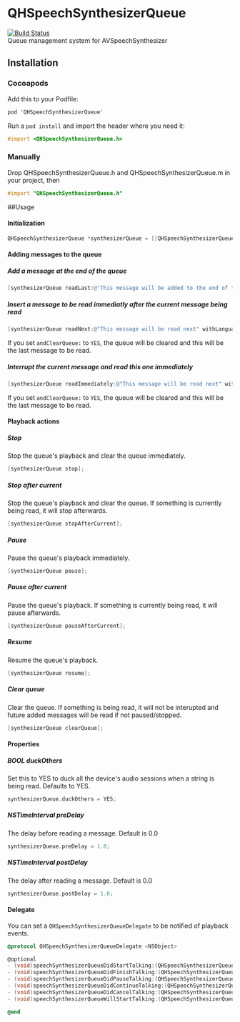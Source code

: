 # QHSpeechSynthesizerQueue
[![Build Status](https://travis-ci.org/quentinhayot/QHSpeechSynthesizerQueue.svg?branch=master)](https://travis-ci.org/quentinhayot/QHSpeechSynthesizerQueue)  
Queue management system for AVSpeechSynthesizer

## Installation
### Cocoapods
Add this to your Podfile:  
```objective-c
pod 'QHSpeechSynthesizerQueue'
```
Run a `pod install` and import the header where you need it:  
```objective-c
#import <QHSpeechSynthesizerQueue.h>
```
### Manually
Drop QHSpeechSynthesizerQueue.h and QHSpeechSynthesizerQueue.m in your project, then  
```objective-c
#import "QHSpeechSynthesizerQueue.h"
```

##Usage
#### Initialization
```objective-c
QHSpeechSynthesizerQueue *synthesizerQueue = [[QHSpeechSynthesizerQueue alloc] init];
```
#### Adding messages to the queue
##### Add a message at the end of the queue
```objective-c
[synthesizerQueue readLast:@"This message will be added to the end of the queue" withLanguage:@"en_US" andRate:@"0.2"];
```
##### Insert a message to be read immediatly after the current message being read
```objective-c
[synthesizerQueue readNext:@"This message will be read next" withLanguage:@"en_US" andRate:@"0.2" andClearQueue:NO];
```
If you set `andClearQueue:` to `YES`, the queue will be cleared and this will be the last message to be read.
##### Interrupt the current message and read this one immediately
```objective-c
[synthesizerQueue readImmediately:@"This message will be read next" withLanguage:@"en_US" andRate:@"0.2" andClearQueue:NO];
```
If you set `andClearQueue:` to `YES`, the queue will be cleared and this will be the last message to be read.

#### Playback actions
##### Stop
Stop the queue's playback and clear the queue immediately.
```objective-c
[synthesizerQueue stop];
```
##### Stop after current
Stop the queue's playback and clear the queue. If something is currently being read, it will stop afterwards.
```objective-c
[synthesizerQueue stopAfterCurrent];
```
##### Pause
Pause the queue's playback immediately.
```objective-c
[synthesizerQueue pause];
```
##### Pause after current
Pause the queue's playback. If something is currently being read, it will pause afterwards.
```objective-c
[synthesizerQueue pauseAfterCurrent];
```
##### Resume
Resume the queue's playback.
```objective-c
[synthesizerQueue resume];
```
##### Clear queue
Clear the queue. If something is being read, it will not be interupted and future added messages will be read if not paused/stopped.
```objective-c
[synthesizerQueue clearQueue];
```

#### Properties
##### BOOL duckOthers
Set this to YES to duck all the device's audio sessions when a string is being read. Defaults to YES.
```objective-c
synthesizerQueue.duckOthers = YES;
```
##### NSTimeInterval preDelay
The delay before reading a message. Default is 0.0
```objective-c
synthesizerQueue.preDelay = 1.0;
```
##### NSTimeInterval postDelay
The delay after reading a message. Default is 0.0
```objective-c
synthesizerQueue.postDelay = 1.0;
```

#### Delegate
You can set a `QHSpeechSynthesizerQueueDelegate` to be notified of playback events.
```objective-c
@protocol QHSpeechSynthesizerQueueDelegate <NSObject>

@optional
- (void)speechSynthesizerQueueDidStartTalking:(QHSpeechSynthesizerQueue *)queue;
- (void)speechSynthesizerQueueDidFinishTalking:(QHSpeechSynthesizerQueue *)queue;
- (void)speechSynthesizerQueueDidPauseTalking:(QHSpeechSynthesizerQueue *)queue;
- (void)speechSynthesizerQueueDidContinueTalking:(QHSpeechSynthesizerQueue *)queue;
- (void)speechSynthesizerQueueDidCancelTalking:(QHSpeechSynthesizerQueue *)queue;
- (void)speechSynthesizerQueueWillStartTalking:(QHSpeechSynthesizerQueue *)queue;

@end
```
